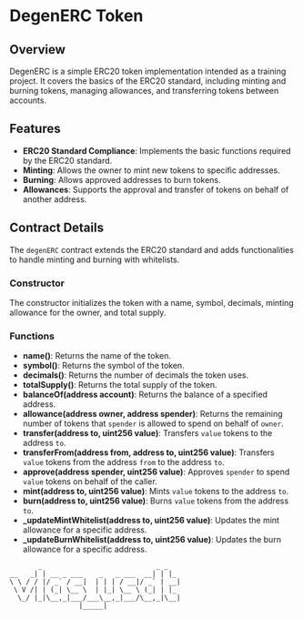 # DegenERC Token

## Overview
DegenERC is a simple ERC20 token implementation intended as a training project. It covers the basics of the ERC20 standard, including minting and burning tokens, managing allowances, and transferring tokens between accounts.

## Features
- **ERC20 Standard Compliance**: Implements the basic functions required by the ERC20 standard.
- **Minting**: Allows the owner to mint new tokens to specific addresses.
- **Burning**: Allows approved addresses to burn tokens.
- **Allowances**: Supports the approval and transfer of tokens on behalf of another address.

## Contract Details
The `degenERC` contract extends the ERC20 standard and adds functionalities to handle minting and burning with whitelists.

### Constructor
The constructor initializes the token with a name, symbol, decimals, minting allowance for the owner, and total supply.

### Functions
- **name()**: Returns the name of the token.
- **symbol()**: Returns the symbol of the token.
- **decimals()**: Returns the number of decimals the token uses.
- **totalSupply()**: Returns the total supply of the token.
- **balanceOf(address account)**: Returns the balance of a specified address.
- **allowance(address owner, address spender)**: Returns the remaining number of tokens that `spender` is allowed to spend on behalf of `owner`.
- **transfer(address to, uint256 value)**: Transfers `value` tokens to the address `to`.
- **transferFrom(address from, address to, uint256 value)**: Transfers `value` tokens from the address `from` to the address `to`.
- **approve(address spender, uint256 value)**: Approves `spender` to spend `value` tokens on behalf of the caller.
- **mint(address to, uint256 value)**: Mints `value` tokens to the address `to`.
- **burn(address to, uint256 value)**: Burns `value` tokens from the address `to`.
- **_updateMintWhitelist(address to, uint256 value)**: Updates the mint allowance for a specific address.
- **_updateBurnWhitelist(address to, uint256 value)**: Updates the burn allowance for a specific address.


```
       _                            _ _   
__   _| | __ _ ___    _   _ ___  __| | |_ 
\ \ / / |/ _` / __|  | | | / __|/ _` | __|
 \ V /| | (_| \__ \  | |_| \__ \ (_| | |_ 
  \_/ |_|\__,_|___/___\__,_|___/\__,_|\__|
                 |_____|                  